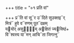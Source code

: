 +++
title = "०१ प्रति वां"

+++
प्र᳓ति वां सू᳓र उ᳓दिते सुउक्तइ᳓र्  
मित्रं᳓ हुवे व᳓रुणम् पूत᳓दक्षम्  
य᳓योर् असुर्य᳡म् अ᳓क्षितं ज्य᳓यिष्ठं+  
वि᳓श्वस्य या᳓मन् आचि᳓ता जिगत्नु᳓